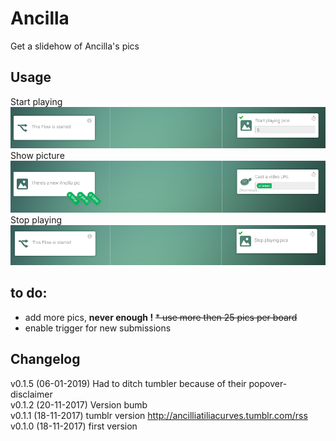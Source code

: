 # Ancilla
Get a slidehow of Ancilla's pics 

## Usage
Start playing  
![Startplaying](assets/images/startplaying.png)
Show picture  
![Showpicture](assets/images/showpicture.png)
Stop playing  
![Stopplaying](assets/images/stopplaying.png)

## to do:
* add more pics, **never enough !**
<strike>* use more then 25 pics per board</strike>
* enable trigger for new submissions

## Changelog
v0.1.5 (06-01-2019) Had to ditch tumbler because of their popover-disclaimer  
v0.1.2 (20-11-2017) Version bumb  
v0.1.1 (18-11-2017) tumblr version  http://ancilliatiliacurves.tumblr.com/rss  
v0.1.0 (18-11-2017) first version  